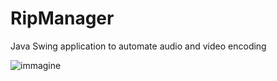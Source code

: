 # RipManager
Java Swing application to automate audio and video encoding

![immagine](https://user-images.githubusercontent.com/18036990/158996394-60608766-c3e0-4be0-aac4-0243346b4746.png)

